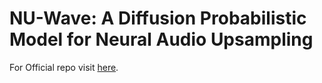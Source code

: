 # NU-Wave: A Diffusion Probabilistic Model for Neural Audio Upsampling

For Official repo visit [here](https://github.com/mindslab-ai/nuwave).

